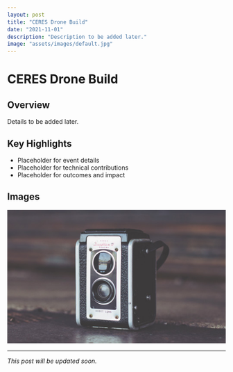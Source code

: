 ```yaml
---
layout: post
title: "CERES Drone Build"
date: "2021-11-01"
description: "Description to be added later."
image: "assets/images/default.jpg"
---
```


# CERES Drone Build

## Overview
Details to be added later.

## Key Highlights
- Placeholder for event details
- Placeholder for technical contributions
- Placeholder for outcomes and impact

## Images
![Placeholder](assets/images/default.jpg)

---

*This post will be updated soon.*
